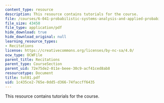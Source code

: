 ```yaml
---
content_type: resource
description: This resource contains tutorials for the course.
file: /courses/6-041-probabilistic-systems-analysis-and-applied-probability-spring-2006/1c435ce2765e0dd5d36674faccff6435_tut01.pdf
file_size: 43450
file_type: application/pdf
hide_download: true
hide_download_original: null
learning_resource_types:
- Recitations
license: https://creativecommons.org/licenses/by-nc-sa/4.0/
ocw_type: OCWFile
parent_title: Recitations
parent_type: CourseSection
parent_uid: 72e75de2-011e-beee-30c9-acf41ced8ab8
resourcetype: Document
title: tut01.pdf
uid: 1c435ce2-765e-0dd5-d366-74faccff6435
---
```

This resource contains tutorials for the course.